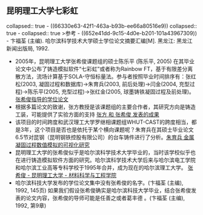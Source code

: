 ## 昆明理工大学七彩虹
collapsed:: true
	- ((66330e63-42f1-463a-b93b-ee66a80516e9))
	  collapsed:: true
		- collapsed:: true
		  >参考
			- ((652e41dd-9c15-4d0e-b201-101a43967309))
			- 卞福荃 (主编). 哈尔滨科学技术大学硕士学位论文摘要汇编[M]. 黑龙江: 黑龙江新闻出版局, 1992.
- 2005年，昆明理工大学张希俊课题组的硕士陈乐平 (陈乐平, 2005) 在其毕业论文中公布了铸造模拟软件“七彩虹”或者称为Rainbow FT，基于有限差分离散方法，流场计算基于SOLA-守恒标量法。参与者按照毕业时间排序有：张红松(2003, 凝固过程和数据库)->朱育兵(2003, 前后处理)->闫金(2004, 充型过程)->陈乐平(2005, 充型过程)->张红金(2005, 球墨铸铁凝固过程及前处理)。[张希俊指导的学位论文](https://www.zhizhen.com/s?strchannel=3,5&adv=DT((F="张希俊")+AND+(O='昆明理工大学'))&aorp=a&size=15&isort=2&x=0_445)
- 根据多篇论文的致谢，张方教授是该课题组的主要合作者，其研究方向是铸造工装，可能提供了实验方面的支持 [张方 和 张希俊 发表的成果](https://www.zhizhen.com/s?adv=%28A%3D%22%E5%BC%A0%E6%96%B9%22*%22%E5%BC%A0%E5%B8%8C%E4%BF%8A%22%29+AND+%28O%3D%27%E6%98%86%E6%98%8E%E7%90%86%E5%B7%A5%E5%A4%A7%E5%AD%A6%27%29&aorp=a&size=15&isort=2&x=0_445&pages=2&version=v2)
- 该项目的时间跨度和武汉理工大学罗继相课题组WHUT-CAST的跨度相当，都是3年，这个项目是否也是依托于某个横向课题呢？朱育兵在其硕士毕业论文6.5节对昆钢（昆明钢铁控股有限公司）的台车铸件进行了分析。[朱育兵 金属凝固过程数值模拟的可视化研究](https://d.wanfangdata.com.cn/thesis/ChJUaGVzaXNOZXdTMjAyMzA5MDESB1k1NjYyMjcaCGVsNHhrYmVu)
- 昆明理工大学的张希俊似乎是哈尔滨科学技术大学毕业的，当时该学校似乎也在进行铸造模拟软件方面的研究。哈尔滨科学技术大学后来与哈尔滨电工学院和哈尔滨工业高等专科学校于1995年合并，成为现在的哈尔滨理工大学。 [张希俊 - 昆明理工大学 - 材料科学与工程学院](https://www.x-mol.com/university/faculty/38405)
- 哈尔滨科技大学发布的学位论文集中没有张希俊的名字。(卞福荃 (主编), 1992, 145页) 如果我们假设张希俊确实是哈尔滨科技大学毕业，结合张希俊发表的论文内容，张希俊的导师可能是任善之或者葛丰德 。(卞福荃 (主编), 1992, 第9章)